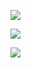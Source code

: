![](https://www.nta.go.jp/tmp/85a0098d-d7f0-44aa-a4cb-f48f33efcf3f/images/0f7654c0dc60e6a94230c051c55c114a1e6a49aef2531b6eed1c59d14239dcfb.jpg)

![](https://www.nta.go.jp/tmp/85a0098d-d7f0-44aa-a4cb-f48f33efcf3f/images/9cf5a00c75762ac8dbd07e2bb1660fcc0fecbe0c3b532ca21389c76a0c502117.jpg)

![](https://www.nta.go.jp/tmp/85a0098d-d7f0-44aa-a4cb-f48f33efcf3f/images/37d068cef9a3685ebc940174fe367ce30afa3a05e4fa9e9b43cb08c0f0f54aa1.jpg)